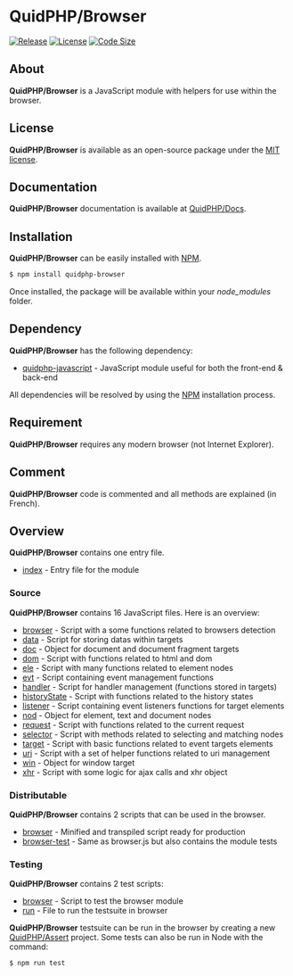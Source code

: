 # QuidPHP/Browser
[![Release](https://img.shields.io/github/v/release/quidphp/browser)](https://packagist.org/packages/quidphp/browser)
[![License](https://img.shields.io/github/license/quidphp/browser)](https://github.com/quidphp/browser/blob/master/LICENSE)
[![Code Size](https://img.shields.io/github/languages/code-size/quidphp/browser)](https://github.com/quidphp/browser)

## About
**QuidPHP/Browser** is a JavaScript module with helpers for use within the browser.

## License
**QuidPHP/Browser** is available as an open-source package under the [MIT license](LICENSE).

## Documentation
**QuidPHP/Browser** documentation is available at [QuidPHP/Docs](https://github.com/quidphp/docs).

## Installation
**QuidPHP/Browser** can be easily installed with [NPM](https://www.npmjs.com/package/quidphp-browser).
``` bash
$ npm install quidphp-browser
```
Once installed, the package will be available within your *node_modules* folder.

## Dependency
**QuidPHP/Browser** has the following dependency:
- [quidphp-javascript](https://github.com/quidphp/javascript) - JavaScript module useful for both the front-end & back-end

All dependencies will be resolved by using the [NPM](https://www.npmjs.com) installation process.

## Requirement
**QuidPHP/Browser** requires any modern browser (not Internet Explorer).
    
## Comment
**QuidPHP/Browser** code is commented and all methods are explained (in French).

## Overview
**QuidPHP/Browser** contains one entry file.
- [index](index.js) - Entry file for the module

### Source
**QuidPHP/Browser** contains 16 JavaScript files. Here is an overview:
- [browser](src/browser.js) - Script with a some functions related to browsers detection
- [data](src/data.js) - Script for storing datas within targets
- [doc](src/doc.js) - Object for document and document fragment targets
- [dom](src/dom.js) - Script with functions related to html and dom
- [ele](src/ele.js) - Script with many functions related to element nodes
- [evt](src/evt.js) - Script containing event management functions
- [handler](src/handler.js) - Script for handler management (functions stored in targets)
- [historyState](src/historyState.js) - Script with functions related to the history states
- [listener](src/listener.js) - Script containing event listeners functions for target elements
- [nod](src/nod.js) - Object for element, text and document nodes
- [request](src/request.js) - Script with functions related to the current request
- [selector](src/selector.js) - Script with methods related to selecting and matching nodes
- [target](src/target.js) - Script with basic functions related to event targets elements
- [uri](src/uri.js) - Script with a set of helper functions related to uri management
- [win](src/win.js) - Object for window target
- [xhr](src/xhr.js) - Script with some logic for ajax calls and xhr object

### Distributable
**QuidPHP/Browser** contains 2 scripts that can be used in the browser.
- [browser](dist/browser.js) - Minified and transpiled script ready for production
- [browser-test](dist/browser-test.js) - Same as browser.js but also contains the module tests

### Testing
**QuidPHP/Browser** contains 2 test scripts:
- [browser](test/browser.js) - Script to test the browser module
- [run](test/run.js) - File to run the testsuite in browser

**QuidPHP/Browser** testsuite can be run in the browser by creating a new [QuidPHP/Assert](https://github.com/quidphp/assert) project. Some tests can also be run in Node with the command: 
``` bash
$ npm run test
```